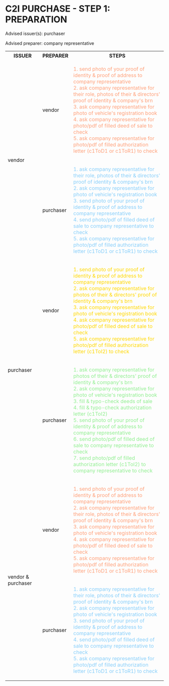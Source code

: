 # C2I PURCHASE - STEP 1: PREPARATION

Advised issuer(s): purchaser

Advised preparer: company representative

<table>
  <tr>
    <th>ISSUER</th>
    <th>PREPARER</th>
    <th>STEPS</th>
  </tr>

  <tr>
    <!-- ISSUER: vendor -->
    <!-- PREPARER: vendor -->
    <td rowspan="2">vendor</td>
    <td>vendor</td>
    <td style="color: lightsalmon;">
      <ol style="padding: 0; list-style-position: inside;">
        <li>send photo of your proof of identity & proof of address to company representative</li>
        <li>ask company representative for their role, photos of their & directors' proof of identity & company's brn</li>
        <li>ask company representative for photo of vehicle's registration book</li>
        <li>ask company representative for photo/pdf of filled deed of sale to check</li>
        <li>ask company representative for photo/pdf of filled authorization letter (c1ToD1 or c1ToR1) to check</li>
      </ol>
    </td>
  </tr>
  <tr>
    <!-- ISSUER: vendor -->
    <!-- PREPARER: purchaser -->
    <td>purchaser</td>
    <td style="color: lightskyblue;">
      <ol style="padding: 0; list-style-position: inside;">
        <li>ask company representative for their role, photos of their & directors' proof of identity & company's brn</li>
        <li>ask company representative for photo of vehicle's registration book</li>
        <li>send photo of your proof of identity & proof of address to company representative</li>
        <li>send photo/pdf of filled deed of sale to company representative to check</li>
        <li>ask company representative for photo/pdf of filled authorization letter (c1ToD1 or c1ToR1) to check</li>
      </ol>
    </td>
  </tr>

  <tr>
    <!-- ISSUER: purchaser -->
    <!-- PREPARER: vendor -->
    <td rowspan="2">purchaser</td>
    <td>vendor</td>
    <td style="color: gold;">
      <ol style="padding: 0; list-style-position: inside;">
        <li>send photo of your proof of identity & proof of address to company representative</li>
        <li>ask company representative for photos of their & directors' proof of identity & company's brn</li>
        <li>ask company representative for photo of vehicle's registration book</li>
        <li>ask company representative for photo/pdf of filled deed of sale to check</li>
        <li>ask company representative for photo/pdf of filled authorization letter (c1ToI2) to check</li>
      </ol>
    </td>
  </tr>
  <tr>
    <!-- ISSUER: purchaser -->
    <!-- PREPARER: purchaser -->
    <td>purchaser</td>
    <td style="color: lightgreen;">
      <ol style="padding: 0; list-style-position: inside;">
        <li>ask company representative for photos of their & directors' proof of identity & company's brn</li>
        <li>ask company representative for photo of vehicle's registration book</li>
        <li>fill & typo-check deeds of sale</li>
        <li>fill & typo-check authorization letter (c1ToI2)</li>
        <li>send photo of your proof of identity & proof of address to company representative</li>
        <li>send photo/pdf of filled deed of sale to company representative to check</li>
        <li>send photo/pdf of filled authorization letter (c1ToI2) to company representative to check</li>
      </ol>
    </td>
  </tr>

  <tr>
    <!-- ISSUER: vendor & purchaser -->
    <!-- PREPARER: vendor -->
    <td rowspan="2">vendor & purchaser</td>
    <td>vendor</td>
    <td style="color: lightsalmon;">
      <ol style="padding: 0; list-style-position: inside;">
        <li>send photo of your proof of identity & proof of address to company representative</li>
        <li>ask company representative for their role, photos of their & directors' proof of identity & company's brn</li>
        <li>ask company representative for photo of vehicle's registration book</li>
        <li>ask company representative for photo/pdf of filled deed of sale to check</li>
        <li>ask company representative for photo/pdf of filled authorization letter (c1ToD1 or c1ToR1) to check</li>
      </ol>
    </td>
  </tr>
  <tr>
    <!-- ISSUER: vendor & purchaser -->
    <!-- PREPARER: purchaser -->
    <td>purchaser</td>
    <td style="color: lightskyblue;">
      <ol style="padding: 0; list-style-position: inside;">
        <li>ask company representative for their role, photos of their & directors' proof of identity & company's brn</li>
        <li>ask company representative for photo of vehicle's registration book</li>
        <li>send photo of your proof of identity & proof of address to company representative</li>
        <li>send photo/pdf of filled deed of sale to company representative to check</li>
        <li>ask company representative for photo/pdf of filled authorization letter (c1ToD1 or c1ToR1) to check</li>
      </ol>
    </td>
  </tr>
</table>
